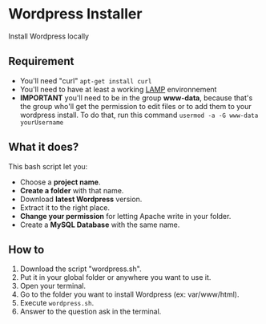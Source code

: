 # Wordpress Installer

Install Wordpress locally

## Requirement

* You'll need "curl" `apt-get install curl`
* You'll need to have at least a working [LAMP](https://doc.ubuntu-fr.org/lamp) environnement
* **IMPORTANT** you'll need to be in the group **www-data**, because that's the group who'll get the permission to edit files or to add them to your wordpress install. To do that, run this command `usermod -a -G www-data yourUsername`

## What it does?

This bash script let you:
* Choose a **project name**.
* **Create a folder** with that name.
* Download **latest Wordpress** version.
* Extract it to the right place.
* **Change your permission** for letting Apache write in your folder.
* Create a **MySQL Database** with the same name.

## How to

1. Download the script "wordpress.sh".
2. Put it in your global folder or anywhere you want to use it.
3. Open your terminal.
4. Go to the folder you want to install Wordpress (ex: var/www/html).
5. Execute `wordpress.sh`.
6. Answer to the question ask in the terminal.


